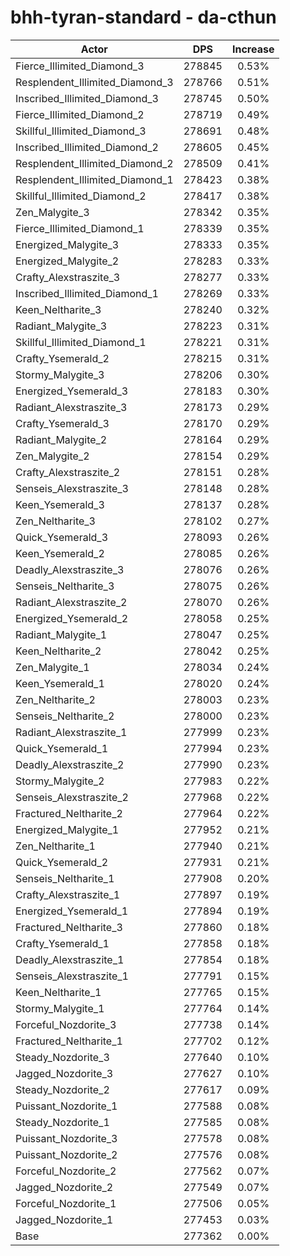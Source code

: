 # bhh-tyran-standard - da-cthun
| Actor | DPS | Increase |
|---|:---:|:---:|
|Fierce_Illimited_Diamond_3|278845|0.53%|
|Resplendent_Illimited_Diamond_3|278766|0.51%|
|Inscribed_Illimited_Diamond_3|278745|0.50%|
|Fierce_Illimited_Diamond_2|278719|0.49%|
|Skillful_Illimited_Diamond_3|278691|0.48%|
|Inscribed_Illimited_Diamond_2|278605|0.45%|
|Resplendent_Illimited_Diamond_2|278509|0.41%|
|Resplendent_Illimited_Diamond_1|278423|0.38%|
|Skillful_Illimited_Diamond_2|278417|0.38%|
|Zen_Malygite_3|278342|0.35%|
|Fierce_Illimited_Diamond_1|278339|0.35%|
|Energized_Malygite_3|278333|0.35%|
|Energized_Malygite_2|278283|0.33%|
|Crafty_Alexstraszite_3|278277|0.33%|
|Inscribed_Illimited_Diamond_1|278269|0.33%|
|Keen_Neltharite_3|278240|0.32%|
|Radiant_Malygite_3|278223|0.31%|
|Skillful_Illimited_Diamond_1|278221|0.31%|
|Crafty_Ysemerald_2|278215|0.31%|
|Stormy_Malygite_3|278206|0.30%|
|Energized_Ysemerald_3|278183|0.30%|
|Radiant_Alexstraszite_3|278173|0.29%|
|Crafty_Ysemerald_3|278170|0.29%|
|Radiant_Malygite_2|278164|0.29%|
|Zen_Malygite_2|278154|0.29%|
|Crafty_Alexstraszite_2|278151|0.28%|
|Senseis_Alexstraszite_3|278148|0.28%|
|Keen_Ysemerald_3|278137|0.28%|
|Zen_Neltharite_3|278102|0.27%|
|Quick_Ysemerald_3|278093|0.26%|
|Keen_Ysemerald_2|278085|0.26%|
|Deadly_Alexstraszite_3|278076|0.26%|
|Senseis_Neltharite_3|278075|0.26%|
|Radiant_Alexstraszite_2|278070|0.26%|
|Energized_Ysemerald_2|278058|0.25%|
|Radiant_Malygite_1|278047|0.25%|
|Keen_Neltharite_2|278042|0.25%|
|Zen_Malygite_1|278034|0.24%|
|Keen_Ysemerald_1|278020|0.24%|
|Zen_Neltharite_2|278003|0.23%|
|Senseis_Neltharite_2|278000|0.23%|
|Radiant_Alexstraszite_1|277999|0.23%|
|Quick_Ysemerald_1|277994|0.23%|
|Deadly_Alexstraszite_2|277990|0.23%|
|Stormy_Malygite_2|277983|0.22%|
|Senseis_Alexstraszite_2|277968|0.22%|
|Fractured_Neltharite_2|277964|0.22%|
|Energized_Malygite_1|277952|0.21%|
|Zen_Neltharite_1|277940|0.21%|
|Quick_Ysemerald_2|277931|0.21%|
|Senseis_Neltharite_1|277908|0.20%|
|Crafty_Alexstraszite_1|277897|0.19%|
|Energized_Ysemerald_1|277894|0.19%|
|Fractured_Neltharite_3|277860|0.18%|
|Crafty_Ysemerald_1|277858|0.18%|
|Deadly_Alexstraszite_1|277854|0.18%|
|Senseis_Alexstraszite_1|277791|0.15%|
|Keen_Neltharite_1|277765|0.15%|
|Stormy_Malygite_1|277764|0.14%|
|Forceful_Nozdorite_3|277738|0.14%|
|Fractured_Neltharite_1|277702|0.12%|
|Steady_Nozdorite_3|277640|0.10%|
|Jagged_Nozdorite_3|277627|0.10%|
|Steady_Nozdorite_2|277617|0.09%|
|Puissant_Nozdorite_1|277588|0.08%|
|Steady_Nozdorite_1|277585|0.08%|
|Puissant_Nozdorite_3|277578|0.08%|
|Puissant_Nozdorite_2|277576|0.08%|
|Forceful_Nozdorite_2|277562|0.07%|
|Jagged_Nozdorite_2|277549|0.07%|
|Forceful_Nozdorite_1|277506|0.05%|
|Jagged_Nozdorite_1|277453|0.03%|
|Base|277362|0.00%|
